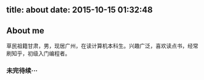 title: about
date: 2015-10-15 01:32:48
---
<h2> About me</h2>
草民祖籍甘肃，男，现居广州，在读计算机本科生。兴趣广泛，喜欢读点书，经常刷知乎，初级入门编程者。

<h3> 未完待续···</h3>

